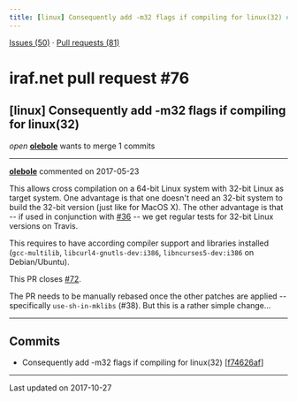 ```yaml
---
title: [linux] Consequently add -m32 flags if compiling for linux(32) #76
---
```


[Issues (50)](https://iraf-community.github.io/iraf-v216/issues) · [Pull requests (81)](https://iraf-community.github.io/iraf-v216/issues/pulls)

# iraf.net pull request #76
## [linux] Consequently add -m32 flags if compiling for linux(32)
*open* **[olebole](https://github.com/olebole)** wants to merge 1 commits

- - - -

**[olebole](https://github.com/olebole)** commented on 2017-05-23

This allows cross compilation on a 64-bit Linux system with 32-bit Linux as target system. One advantage is that one doesn't need an 32-bit system to build the 32-bit version (just like for MacOS X). The other advantage is that -- if used in conjunction with [#36](https://iraf-community.github.io/iraf-v216/issues/36) -- we get regular tests for 32-bit Linux versions on Travis.  
  
This requires to have according compiler support and libraries installed (`gcc-multilib`,  `libcurl4-gnutls-dev:i386`, `libncurses5-dev:i386` on Debian/Ubuntu).  
  
This PR closes [#72](https://iraf-community.github.io/iraf-v216/issues/72).  
  
The PR needs to be manually rebased once the other patches are applied -- specifically `use-sh-in-mklibs` (#38). But this is a rather simple change...
- - - -

## Commits

* Consequently add -m32 flags if compiling for linux(32) [[f74626af](https://github.com/iraf-community/iraf/commit/f74626af20d63d915ec00d8690a6ac12dd823f3d)]

- - - -

Last updated on 2017-10-27

